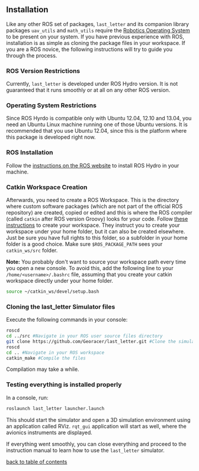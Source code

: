 ## Installation

Like any other ROS set of packages, `last_letter` and its companion library packages `uav_utils` and `math_utils` require the [Robotics Operating System](http://www.ros.org/) to be present on your system.
If you have previous experience with ROS, installation is as simple as cloning the package files in your workspace.
If you are a ROS novice, the following instructions will try to guide you through the process.

### ROS Version Restrictions
Currently, `last_letter` is developed under ROS Hydro version. It is not guaranteed that it runs smoothly or at all on any other ROS version.

### Operating System Restrictions
Since ROS Hyrdo is compatible only with Ubuntu 12.04, 12.10 and 13.04, you need an Ubuntu Linux machine running one of those Ubuntu versions. It is recommended that you use Ubuntu 12.04, since this is the platform where this package is developed right now.

### ROS Installation
Follow the [instructions on the ROS website](http://wiki.ros.org/hydro/Installation/Ubuntu) to install ROS Hydro in your machine.

### Catkin Workspace Creation
Afterwards, you need to create a ROS Workspace. This is the directory where custom software packages (which are not part of the official ROS repository) are created, copied or edited and this is where the ROS compiler (called `catkin` after ROS version Groovy) looks for your code.
Follow [these instructions](http://wiki.ros.org/ROS/Tutorials/InstallingandConfiguringROSEnvironment#Create_a_ROS_Workspace) to create your workspace. They instruct you to create your workspace under your home folder, but it can also be created elsewhere. Just be sure you have full rights to this folder, so a subfolder in your home folder is a good choice.
Make sure `$ROS_PACKAGE_PATH` sees your `catkin_ws/src` folder.

**Note:** You probably don't want to source your workspace path every time you open a new console. To avoid this, add the following line to your `/home/<username>/.bashrc` file, assuming that you create your catkin workspace directly under your home folder.
```bash
source ~/catkin_ws/devel/setup.bash
```

### Cloning the last_letter Simulator files
Execute the following commands in your console:
```bash
roscd
cd ../src #Navigate in your ROS user source files directory
git clone https://github.com/Georacer/last_letter.git #Clone the simulator files
roscd
cd .. #Navigate in your ROS workspace
catkin_make #Compile the files
```
Compilation may take a while.

### Testing everything is installed properly
In a console, run:
```bash
roslaunch last_letter launcher.launch
```
This should start the simulator and open a 3D simulation environment using an application called RViz.
`rqt_gui` application will start as well, where the avionics instruments are displayed.

If everything went smoothly, you can close everything and proceed to the instruction manual to learn how to use the `last_letter` simulator.

[back to table of contents](../../../README.md)